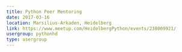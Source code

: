 ```yaml
---
title: Python Peer Mentoring
date: 2017-03-16
location: Marsilius-Arkaden, Heidelberg
link: https://www.meetup.com/HeidelbergPython/events/238009921/
usergroup: pythonhd
type: usergroup
---
```

